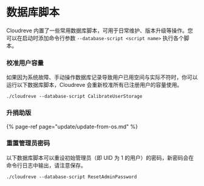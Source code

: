 # 数据库脚本

Cloudreve 内置了一些常用数据库脚本，可用于日常维护、版本升级等操作。您可以在启动时添加命令行参数 `--database-script <script name>` 执行各个脚本。

### 校准用户容量

如果因为系统故障、手动操作数据库记录导致用户已用空间与实际不符时，你可以运行以下数据库脚本，Cloudreve 会重新校准所有已注册用户的容量使用。

```text
./cloudreve --database-script CalibrateUserStorage
```

### 升捐助版

{% page-ref page="update/update-from-os.md" %}

### 重置管理员密码

以下数据库脚本可以重设初始管理员（即 UID 为 1 的用户）的密码，新密码会在命令行日志中输出，请注意保存。

```text
./cloudreve --database-script ResetAdminPassword
```





